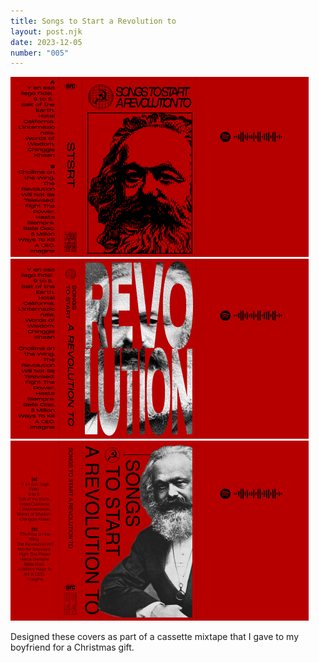 ```yaml
---
title: Songs to Start a Revolution to
layout: post.njk
date: 2023-12-05
number: "005"
---
```


![cassette-cover1](/images/jcard-lines.png)
![cassette-cover2](/images/jcard-futuristic.png)
![cassette-cover3](/images/jcard-collage.png)

Designed these covers as part of a cassette mixtape that I gave to my boyfriend for a Christmas gift. 